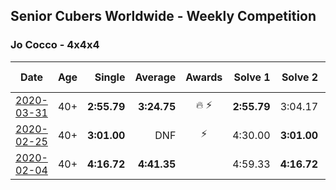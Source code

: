 ## Senior Cubers Worldwide - Weekly Competition
### Jo Cocco - 4x4x4

| Date | Age | Single | Average | Awards | Solve 1 | Solve 2 | Solve 3 | Solve 4 | Solve 5 | Video |
| :--: | :--: | --: | --: | :--: | --: | --: | --: | --: | --: | :-- |
| [2020-03-31](../../results/444/2020-03-31.md) | 40+ | **2:55.79** | **3:24.75** | 🔥 ⚡ | **2:55.79** | 3:04.17 | 4:14.30 | DNS | DNS | [Link](https://www.facebook.com/events/269276700734640/permalink/271293767199600/) |
| [2020-02-25](../../results/444/2020-02-25.md) | 40+ | **3:01.00** | DNF | ⚡ | 4:30.00 | **3:01.00** | DNS | DNS | DNS | [Link](https://www.facebook.com/events/805797596592397/permalink/809394926232664/) |
| [2020-02-04](../../results/444/2020-02-04.md) | 40+ | **4:16.72** | **4:41.35** |  | 4:59.33 | **4:16.72** | 4:48.00 | DNS | DNS | [Link](https://www.facebook.com/JoCocco/videos/10156812603372109/) |


<!-- Global site tag (gtag.js) - Google Analytics -->
<script async src="https://www.googletagmanager.com/gtag/js?id=UA-86348435-3"></script>
<script>window.dataLayer = window.dataLayer || []; function gtag() {dataLayer.push(arguments);} gtag('js', new Date()); gtag('config', 'UA-86348435-3');</script>
